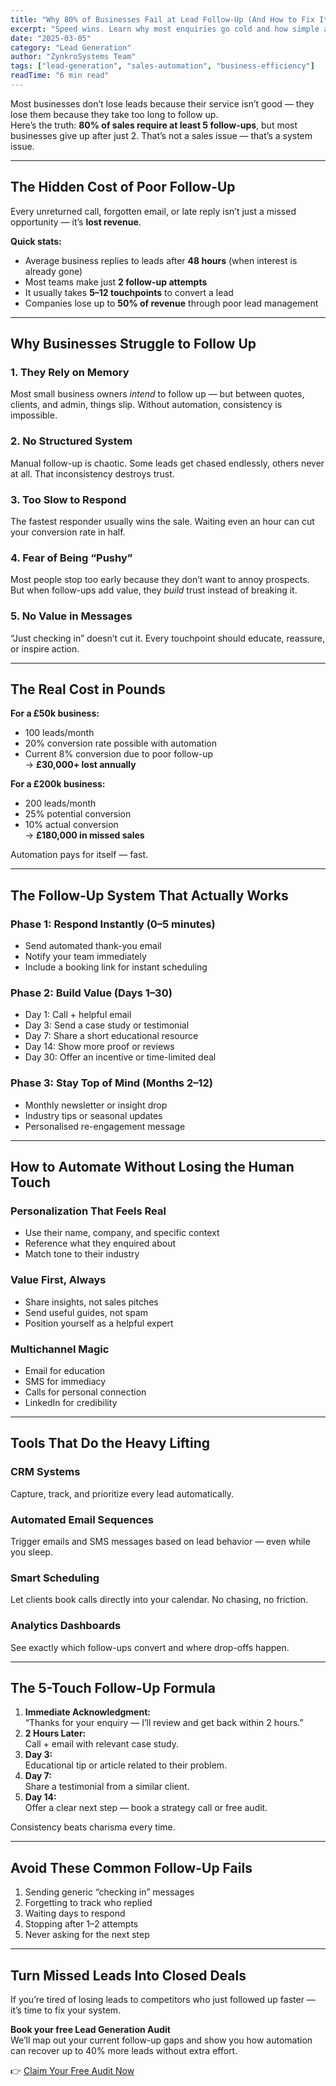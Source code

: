 ```yaml
---
title: "Why 80% of Businesses Fail at Lead Follow-Up (And How to Fix It)"
excerpt: "Speed wins. Learn why most enquiries go cold and how simple automation can turn missed opportunities into consistent sales."
date: "2025-03-05"
category: "Lead Generation"
author: "ZynkroSystems Team"
tags: ["lead-generation", "sales-automation", "business-efficiency"]
readTime: "6 min read"
---
```


Most businesses don’t lose leads because their service isn’t good — they lose them because they take too long to follow up.  
Here’s the truth: **80% of sales require at least 5 follow-ups**, but most businesses give up after just 2. That’s not a sales issue — that’s a system issue.

---

## The Hidden Cost of Poor Follow-Up

Every unreturned call, forgotten email, or late reply isn’t just a missed opportunity — it’s **lost revenue**.

**Quick stats:**
- Average business replies to leads after **48 hours** (when interest is already gone)
- Most teams make just **2 follow-up attempts**
- It usually takes **5–12 touchpoints** to convert a lead
- Companies lose up to **50% of revenue** through poor lead management

---

## Why Businesses Struggle to Follow Up

### 1. They Rely on Memory
Most small business owners *intend* to follow up — but between quotes, clients, and admin, things slip. Without automation, consistency is impossible.

### 2. No Structured System
Manual follow-up is chaotic. Some leads get chased endlessly, others never at all. That inconsistency destroys trust.

### 3. Too Slow to Respond
The fastest responder usually wins the sale. Waiting even an hour can cut your conversion rate in half.

### 4. Fear of Being “Pushy”
Most people stop too early because they don’t want to annoy prospects. But when follow-ups add value, they *build* trust instead of breaking it.

### 5. No Value in Messages
“Just checking in” doesn’t cut it. Every touchpoint should educate, reassure, or inspire action.

---

## The Real Cost in Pounds

**For a £50k business:**
- 100 leads/month
- 20% conversion rate possible with automation
- Current 8% conversion due to poor follow-up  
→ **£30,000+ lost annually**

**For a £200k business:**
- 200 leads/month  
- 25% potential conversion  
- 10% actual conversion  
→ **£180,000 in missed sales**

Automation pays for itself — fast.

---

## The Follow-Up System That Actually Works

### Phase 1: Respond Instantly (0–5 minutes)
- Send automated thank-you email  
- Notify your team immediately  
- Include a booking link for instant scheduling  

### Phase 2: Build Value (Days 1–30)
- Day 1: Call + helpful email  
- Day 3: Send a case study or testimonial  
- Day 7: Share a short educational resource  
- Day 14: Show more proof or reviews  
- Day 30: Offer an incentive or time-limited deal  

### Phase 3: Stay Top of Mind (Months 2–12)
- Monthly newsletter or insight drop  
- Industry tips or seasonal updates  
- Personalised re-engagement message  

---

## How to Automate Without Losing the Human Touch

### Personalization That Feels Real
- Use their name, company, and specific context  
- Reference what they enquired about  
- Match tone to their industry  

### Value First, Always
- Share insights, not sales pitches  
- Send useful guides, not spam  
- Position yourself as a helpful expert  

### Multichannel Magic
- Email for education  
- SMS for immediacy  
- Calls for personal connection  
- LinkedIn for credibility  

---

## Tools That Do the Heavy Lifting

### CRM Systems
Capture, track, and prioritize every lead automatically.

### Automated Email Sequences
Trigger emails and SMS messages based on lead behavior — even while you sleep.

### Smart Scheduling
Let clients book calls directly into your calendar. No chasing, no friction.

### Analytics Dashboards
See exactly which follow-ups convert and where drop-offs happen.

---

## The 5-Touch Follow-Up Formula

1. **Immediate Acknowledgment:**  
   “Thanks for your enquiry — I’ll review and get back within 2 hours.”  
2. **2 Hours Later:**  
   Call + email with relevant case study.  
3. **Day 3:**  
   Educational tip or article related to their problem.  
4. **Day 7:**  
   Share a testimonial from a similar client.  
5. **Day 14:**  
   Offer a clear next step — book a strategy call or free audit.  

Consistency beats charisma every time.

---

## Avoid These Common Follow-Up Fails

1. Sending generic “checking in” messages  
2. Forgetting to track who replied  
3. Waiting days to respond  
4. Stopping after 1–2 attempts  
5. Never asking for the next step  

---

## Turn Missed Leads Into Closed Deals

If you’re tired of losing leads to competitors who just followed up faster — it’s time to fix your system.

**Book your free Lead Generation Audit**  
We’ll map out your current follow-up gaps and show you how automation can recover up to 40% more leads without extra effort.

👉 [Claim Your Free Audit Now](#)
